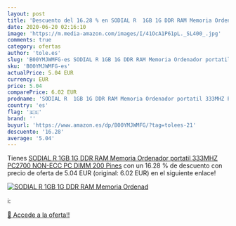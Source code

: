 ```yaml
---
layout: post
title: 'Descuento del 16.28 % en SODIAL R  1GB 1G DDR RAM Memoria Ordenad'
date: 2020-06-20 02:16:10
image: 'https://m.media-amazon.com/images/I/41OcA1P61pL._SL400_.jpg'
comments: true
category: ofertas
author: 'tole.es'
slug: 'B00YMJWMFG-es SODIAL R 1GB 1G DDR RAM Memoria Ordenador portatil 333MHZ...'
sku: 'B00YMJWMFG-es'
actualPrice: 5.04 EUR
currency: EUR
price: 5.04
comparePrice: 6.02 EUR
prodname: 'SODIAL R  1GB 1G DDR RAM Memoria Ordenador portatil 333MHZ PC2700 NON-ECC PC DIMM 200 Pines'
country: 'es'
flag: '🇪🇸'
brand: ''
buyurl: 'https://www.amazon.es/dp/B00YMJWMFG/?tag=tolees-21'
descuento: '16.28'
average: '5.04'
---
```


Tienes [SODIAL R  1GB 1G DDR RAM Memoria Ordenador portatil 333MHZ PC2700 NON-ECC PC DIMM 200 Pines](https://www.amazon.es/dp/B00YMJWMFG/?tag=tolees-21) con un 16.28 % de descuento con precio de oferta de 5.04 EUR (original: 6.02 EUR) en el siguiente enlace!

[![SODIAL R  1GB 1G DDR RAM Memoria Ordenad](https://m.media-amazon.com/images/I/41OcA1P61pL._SL400_.jpg)](https://www.amazon.es/dp/B00YMJWMFG/?tag=tolees-21)

ℹ️:


[🛒 Accede a la oferta!!](https://www.amazon.es/dp/B00YMJWMFG/?tag=tolees-21)
